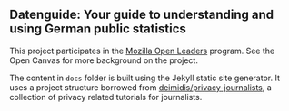 ## Datenguide: Your guide to understanding and using German public statistics

This project participates in the [Mozilla Open Leaders](https://foundation.mozilla.org/en/opportunity/mozilla-open-leaders/) program. See the Open Canvas for more background on the project.

The content in `docs` folder is built using the Jekyll static site generator. It uses a project structure borrowed from [deimidis/privacy-journalists](https://github.com/deimidis/privacy-journalists), a collection of privacy related tutorials for journalists.
